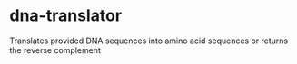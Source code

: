 # dna-translator
Translates provided DNA sequences into amino acid sequences or returns the reverse complement
